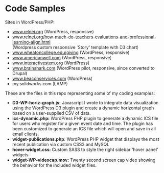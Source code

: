 # Code Samples
Sites in WordPress/PHP:
* www.relnei.org (WordPress, responsive)
* www.relnei.org/how-much-do-teachers-evaluations-and-professional-learning-align.html  
   (Wordpress  custom responsive 'Story' template with D3 chart)
* www.wheatoncollege.edu/giving (WordPress, responsive)
* www.americanwell.com (WordPress, responsive)
* www.interactivestem.org (WordPress)
* www.brainshark.com (WordPress pilot, responsive, since converted to Drupal)
* www.beaconservices.com (WordPress)
* my.solidworks.com (LAMP)

These are the files in this repo representing some of my coding examples:

* **D3-WP-horiz-graph.js:** Javascript I wrote to integrate data visualization using the WordPress D3 plugin and create a dynamic horizontal graph based on a user-supplied CSV of data.
* **ics-dynamic.php:** WordPress PHP plugin to generate a dynamic ICS file for users who register for a given event date and time. The plugin has been customized to generate an ICS file which will open and save in all email clients.
* **widget-publications.php:** WordPress PHP widget that displays the most recent publication via custom CSS3 and MySQL 
* **hover-widget.css:** Custom SASS to style the right sidebar 'hover panel' widgets
* **widget-WP-videocap.mov:** Twenty second screen cap video showing the behavior for the included widget files.


